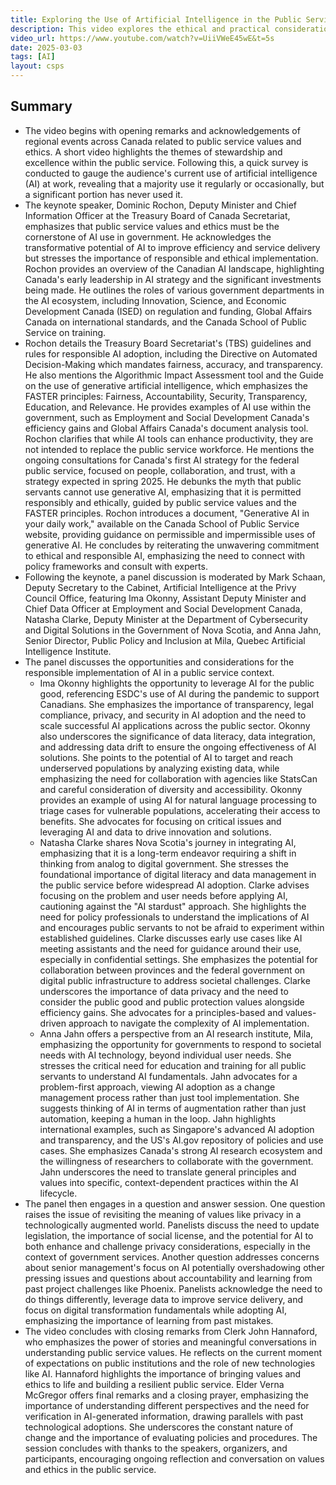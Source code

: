 ```yaml
---
title: Exploring the Use of Artificial Intelligence in the Public Service
description: This video explores the ethical and practical considerations of integrating artificial intelligence into the Canadian public service.
video_url: https://www.youtube.com/watch?v=UiiVWeE45wE&t=5s
date: 2025-03-03
tags: [AI]
layout: csps
---
```


## Summary

- The video begins with opening remarks and acknowledgements of regional events across Canada related to public service values and ethics. A short video highlights the themes of stewardship and excellence within the public service. Following this, a quick survey is conducted to gauge the audience's current use of artificial intelligence (AI) at work, revealing that a majority use it regularly or occasionally, but a significant portion has never used it.
- The keynote speaker, Dominic Rochon, Deputy Minister and Chief Information Officer at the Treasury Board of Canada Secretariat, emphasizes that public service values and ethics must be the cornerstone of AI use in government. He acknowledges the transformative potential of AI to improve efficiency and service delivery but stresses the importance of responsible and ethical implementation. Rochon provides an overview of the Canadian AI landscape, highlighting Canada's early leadership in AI strategy and the significant investments being made. He outlines the roles of various government departments in the AI ecosystem, including Innovation, Science, and Economic Development Canada (ISED) on regulation and funding, Global Affairs Canada on international standards, and the Canada School of Public Service on training.
- Rochon details the Treasury Board Secretariat's (TBS) guidelines and rules for responsible AI adoption, including the Directive on Automated Decision-Making which mandates fairness, accuracy, and transparency. He also mentions the Algorithmic Impact Assessment tool and the Guide on the use of generative artificial intelligence, which emphasizes the FASTER principles: Fairness, Accountability, Security, Transparency, Education, and Relevance. He provides examples of AI use within the government, such as Employment and Social Development Canada's efficiency gains and Global Affairs Canada's document analysis tool. Rochon clarifies that while AI tools can enhance productivity, they are not intended to replace the public service workforce. He mentions the ongoing consultations for Canada's first AI strategy for the federal public service, focused on people, collaboration, and trust, with a strategy expected in spring 2025. He debunks the myth that public servants cannot use generative AI, emphasizing that it is permitted responsibly and ethically, guided by public service values and the FASTER principles. Rochon introduces a document, "Generative AI in your daily work," available on the Canada School of Public Service website, providing guidance on permissible and impermissible uses of generative AI. He concludes by reiterating the unwavering commitment to ethical and responsible AI, emphasizing the need to connect with policy frameworks and consult with experts.
- Following the keynote, a panel discussion is moderated by Mark Schaan, Deputy Secretary to the Cabinet, Artificial Intelligence at the Privy Council Office, featuring Ima Okonny, Assistant Deputy Minister and Chief Data Officer at Employment and Social Development Canada, Natasha Clarke, Deputy Minister at the Department of Cybersecurity and Digital Solutions in the Government of Nova Scotia, and Anna Jahn, Senior Director, Public Policy and Inclusion at Mila, Quebec Artificial Intelligence Institute.
- The panel discusses the opportunities and considerations for the responsible implementation of AI in a public service context.
	- Ima Okonny highlights the opportunity to leverage AI for the public good, referencing ESDC's use of AI during the pandemic to support Canadians. She emphasizes the importance of transparency, legal compliance, privacy, and security in AI adoption and the need to scale successful AI applications across the public sector. Okonny also underscores the significance of data literacy, data integration, and addressing data drift to ensure the ongoing effectiveness of AI solutions. She points to the potential of AI to target and reach underserved populations by analyzing existing data, while emphasizing the need for collaboration with agencies like StatsCan and careful consideration of diversity and accessibility. Okonny provides an example of using AI for natural language processing to triage cases for vulnerable populations, accelerating their access to benefits. She advocates for focusing on critical issues and leveraging AI and data to drive innovation and solutions.
	- Natasha Clarke shares Nova Scotia's journey in integrating AI, emphasizing that it is a long-term endeavor requiring a shift in thinking from analog to digital government. She stresses the foundational importance of digital literacy and data management in the public service before widespread AI adoption. Clarke advises focusing on the problem and user needs before applying AI, cautioning against the "AI stardust" approach. She highlights the need for policy professionals to understand the implications of AI and encourages public servants to not be afraid to experiment within established guidelines. Clarke discusses early use cases like AI meeting assistants and the need for guidance around their use, especially in confidential settings. She emphasizes the potential for collaboration between provinces and the federal government on digital public infrastructure to address societal challenges. Clarke underscores the importance of data privacy and the need to consider the public good and public protection values alongside efficiency gains. She advocates for a principles-based and values-driven approach to navigate the complexity of AI implementation.
	- Anna Jahn offers a perspective from an AI research institute, Mila, emphasizing the opportunity for governments to respond to societal needs with AI technology, beyond individual user needs. She stresses the critical need for education and training for all public servants to understand AI fundamentals. Jahn advocates for a problem-first approach, viewing AI adoption as a change management process rather than just tool implementation. She suggests thinking of AI in terms of augmentation rather than just automation, keeping a human in the loop. Jahn highlights international examples, such as Singapore's advanced AI adoption and transparency, and the US's AI.gov repository of policies and use cases. She emphasizes Canada's strong AI research ecosystem and the willingness of researchers to collaborate with the government. Jahn underscores the need to translate general principles and values into specific, context-dependent practices within the AI lifecycle.
- The panel then engages in a question and answer session. One question raises the issue of revisiting the meaning of values like privacy in a technologically augmented world. Panelists discuss the need to update legislation, the importance of social license, and the potential for AI to both enhance and challenge privacy considerations, especially in the context of government services. Another question addresses concerns about senior management's focus on AI potentially overshadowing other pressing issues and questions about accountability and learning from past project challenges like Phoenix. Panelists acknowledge the need to do things differently, leverage data to improve service delivery, and focus on digital transformation fundamentals while adopting AI, emphasizing the importance of learning from past mistakes.
- The video concludes with closing remarks from Clerk John Hannaford, who emphasizes the power of stories and meaningful conversations in understanding public service values. He reflects on the current moment of expectations on public institutions and the role of new technologies like AI. Hannaford highlights the importance of bringing values and ethics to life and building a resilient public service. Elder Verna McGregor offers final remarks and a closing prayer, emphasizing the importance of understanding different perspectives and the need for verification in AI-generated information, drawing parallels with past technological adoptions. She underscores the constant nature of change and the importance of evaluating policies and procedures. The session concludes with thanks to the speakers, organizers, and participants, encouraging ongoing reflection and conversation on values and ethics in the public service.
